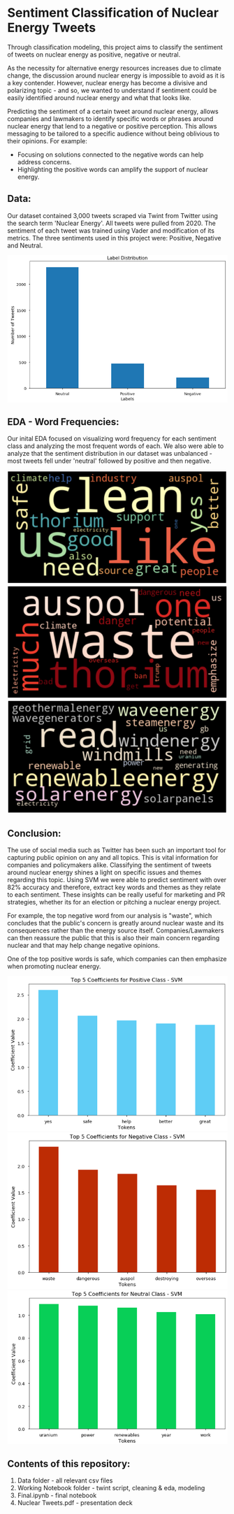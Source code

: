 # Sentiment Classification of Nuclear Energy Tweets

Through classification modeling, this project aims to classify the sentiment of tweets on nuclear energy as positive, negative or neutral.

As the necessity for alternative energy resources increases due to climate change, the discussion around nuclear energy is impossible to avoid as it is a key contender. However, nuclear energy has become a divisive and polarizing topic - and so, we wanted to understand if sentiment could be easily identified around nuclear energy and what that looks like.

Predicting the sentiment of a certain tweet around nuclear energy, allows companies and lawmakers to identify specific words or phrases around nuclear energy that lend to a negative or positive perception. This allows messaging to be tailored to a specific audience without being oblivious to their opinions. For example:

  - Focusing on solutions connected to the negative words can help address concerns.
  - Highlighting the positive words can amplify the support of nuclear energy.


## Data:

Our dataset contained 3,000 tweets scraped via Twint from Twitter using the search term 'Nuclear Energy'. All tweets were pulled from 2020. The sentiment of each tweet was trained using Vader and modification of its metrics. The three sentiments used in this project were: Positive, Negative and Neutral.

![](/images/target.png)

## EDA - Word Frequencies:

Our inital EDA focused on visualizing word frequency for each sentiment class and analyzing the most frequent words of each. 
We also were able to analyze that the sentiment distribution in our dataset was unbalanced - most tweets fell under 'neutral' followed by positive and then negative.

![](/images/pos.png)
![](/images/neg.png)
![](/images/neu.png)


## Conclusion:

The use of social media such as Twitter has been such an important tool for capturing public opinion on any and all topics. This is vital information for companies and policymakers alike. Classifying the sentiment of tweets around nuclear energy shines a light on specific issues and themes regarding this topic. Using SVM we were able to predict sentiment with over 82% accuracy and therefore, extract key words and themes as they relate to each sentiment. These insights can be really useful for marketing and PR strategies, whether its for an election or pitching a nuclear energy project.

For example, the top negative word from our analysis is "waste", which concludes that the public's concern is greatly around nuclear waste and its consequences rather than the energy source itself. Companies/Lawmakers can then reassure the public that this is also their main concern regarding nuclear and that may help change negative opinions.

One of the top positive words is safe, which companies can then emphasize when promoting nuclear energy.




![](/images/svmpos.png)
![](/images/svmneg.png)
![](/images/svmneu.png)


## Contents of this repository: 

1. Data folder - all relevant csv files 
2. Working Notebook folder - twint script, cleaning & eda, modeling 
3. Final.ipynb - final notebook 
4. Nuclear Tweets.pdf - presentation deck
